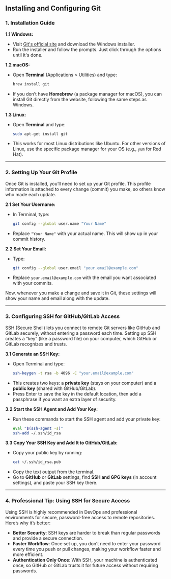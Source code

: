 ## **Installing and Configuring Git**

### **1. Installation Guide**

**1.1 Windows:**
   - Visit [Git's official site](https://git-scm.com/) and download the Windows installer.
   - Run the installer and follow the prompts. Just click through the options until it's done.

**1.2 macOS:**
   - Open **Terminal** (Applications > Utilities) and type:
     ```bash
     brew install git
     ```
   - If you don’t have **Homebrew** (a package manager for macOS), you can install Git directly from the website, following the same steps as Windows.

**1.3 Linux:**
   - Open **Terminal** and type:
     ```bash
     sudo apt-get install git
     ```
   - This works for most Linux distributions like Ubuntu. For other versions of Linux, use the specific package manager for your OS (e.g., `yum` for Red Hat).

---

### **2. Setting Up Your Git Profile**

Once Git is installed, you’ll need to set up your Git profile. This profile information is attached to every change (commit) you make, so others know who made each update.

**2.1 Set Your Username:**
   - In Terminal, type:
     ```bash
     git config --global user.name "Your Name"
     ```
   - Replace `"Your Name"` with your actual name. This will show up in your commit history.

**2.2 Set Your Email:**
   - Type:
     ```bash
     git config --global user.email "your.email@example.com"
     ```
   - Replace `your.email@example.com` with the email you want associated with your commits.

Now, whenever you make a change and save it in Git, these settings will show your name and email along with the update.

---

### **3. Configuring SSH for GitHub/GitLab Access**

SSH (Secure Shell) lets you connect to remote Git servers like GitHub and GitLab securely, without entering a password each time. Setting up SSH creates a “key” (like a password file) on your computer, which GitHub or GitLab recognizes and trusts.

**3.1 Generate an SSH Key:**
   - Open Terminal and type:
     ```bash
     ssh-keygen -t rsa -b 4096 -C "your.email@example.com"
     ```
   - This creates two keys: a **private key** (stays on your computer) and a **public key** (shared with GitHub/GitLab).
   - Press Enter to save the key in the default location, then add a passphrase if you want an extra layer of security.

**3.2 Start the SSH Agent and Add Your Key:**
   - Run these commands to start the SSH agent and add your private key:
     ```bash
     eval "$(ssh-agent -s)"
     ssh-add ~/.ssh/id_rsa
     ```

**3.3 Copy Your SSH Key and Add It to GitHub/GitLab:**
   - Copy your public key by running:
     ```bash
     cat ~/.ssh/id_rsa.pub
     ```
   - Copy the text output from the terminal.
   - Go to **GitHub** or **GitLab** settings, find **SSH and GPG keys** (in account settings), and paste your SSH key there.

---

### **4. Professional Tip: Using SSH for Secure Access**

Using SSH is highly recommended in DevOps and professional environments for secure, password-free access to remote repositories. Here’s why it’s better:

- **Better Security**: SSH keys are harder to break than regular passwords and provide a secure connection.
- **Faster Workflow**: Once set up, you don’t need to enter your password every time you push or pull changes, making your workflow faster and more efficient.
- **Authentication Only Once**: With SSH, your machine is authenticated once, so GitHub or GitLab trusts it for future access without requiring passwords.
